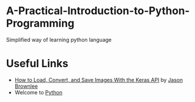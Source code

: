 # A-Practical-Introduction-to-Python-Programming
Simplified way of learning python language 
# Useful Links
- <a href="https://machinelearningmastery.com/how-to-load-convert-and-save-images-with-the-keras-api/">How to Load, Convert, and Save Images With the Keras API</a> by <a href="https://machinelearningmastery.com">Jason Brownlee</a>
- Welcome to <a href="https://www.python.org/">Python</a>
